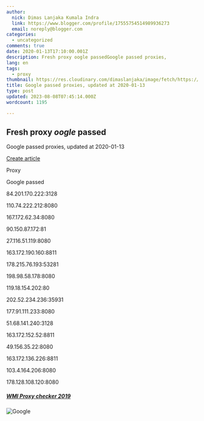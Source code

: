 ```yaml
---
author:
  nick: Dimas Lanjaka Kumala Indra
  link: https://www.blogger.com/profile/17555754514989936273
  email: noreply@blogger.com
categories:
  - uncategorized
comments: true
date: 2020-01-13T17:10:00.001Z
description: Fresh proxy oogle passedGoogle passed proxies,
lang: en
tags:
  - proxy
thumbnail: https://res.cloudinary.com/dimaslanjaka/image/fetch/https://assets.materialup.com/uploads/82eae29e-33b7-4ff7-be10-df432402b2b6/preview
title: Google passed proxies, updated at 2020-01-13
type: post
updated: 2023-08-08T07:45:14.000Z
wordcount: 1195

---
```


Fresh proxy _oogle_ passed
--------------------------

Google passed proxies, updated at 2020-01-13

[Create article](https://webmanajemen.com "Free Google Proxy List")

Proxy

Google passed

84.201.170.222:3128

110.74.222.212:8080

167.172.62.34:8080

90.150.87.172:81

27.116.51.119:8080

163.172.190.160:8811

178.215.76.193:53281

198.98.58.178:8080

119.18.154.202:80

202.52.234.236:35931

177.91.111.233:8080

51.68.141.240:3128

163.172.152.52:8811

49.156.35.22:8080

163.172.136.226:8811

103.4.164.206:8080

178.128.108.120:8080

##### [WMI Proxy checker 2019](https://www.webmanajemen.com/AGC/proxy)

![Google](https://res.cloudinary.com/dimaslanjaka/image/fetch/https://assets.materialup.com/uploads/82eae29e-33b7-4ff7-be10-df432402b2b6/preview)